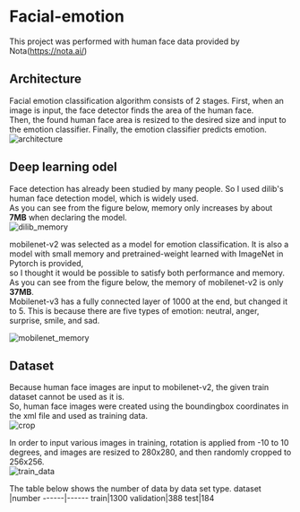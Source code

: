 # Facial-emotion

This project was performed with human face data provided by Nota(https://nota.ai/)

## Architecture
Facial emotion classification algorithm consists of 2 stages. First, when an image is input, the face detector finds the area of the human face.  
Then, the found human face area is resized to the desired size and input to the emotion classifier. Finally, the emotion classifier predicts emotion.  
![architecture](https://user-images.githubusercontent.com/45653968/100177618-c2907d80-2f15-11eb-8bf6-3b5b616e402a.JPG)


## Deep learning odel
Face detection has already been studied by many people. So I used dilib's human face detection model, which is widely used.  
As you can see from the figure below, memory only increases by about __7MB__ when declaring the model.  
![dilib_memory](https://user-images.githubusercontent.com/45653968/100175735-4fd1d300-2f12-11eb-964b-6281a863f574.JPG)


mobilenet-v2 was selected as a model for emotion classification. It is also a model with small memory and pretrained-weight learned with ImageNet in Pytorch is provided,  
so I thought it would be possible to satisfy both performance and memory. As you can see from the figure below, the memory of mobilenet-v2 is only __37MB__.  
Mobilenet-v3 has a fully connected layer of 1000 at the end, but changed it to 5. This is because there are five types of emotion: neutral, anger, surprise, smile, and sad.

![mobilenet_memory](https://user-images.githubusercontent.com/45653968/100175715-45173e00-2f12-11eb-9ffa-8c5e8533e267.JPG)


## Dataset
Because human face images are input to mobilenet-v2, the given train dataset cannot be used as it is.  
So, human face images were created using the boundingbox coordinates in the xml file and used as training data.  
![crop](https://user-images.githubusercontent.com/45653968/100176277-51e86180-2f13-11eb-9818-245807979ef7.JPG)


In order to input various images in training, rotation is applied from -10 to 10 degrees, and images are resized to 280x280, and then randomly cropped to 256x256.  
![train_data](https://user-images.githubusercontent.com/45653968/100174453-d1743180-2f0f-11eb-8971-c834d560df14.JPG)

The table below shows the number of data by data set type.
dataset |number
------|------
train|1300
validation|388
test|184
